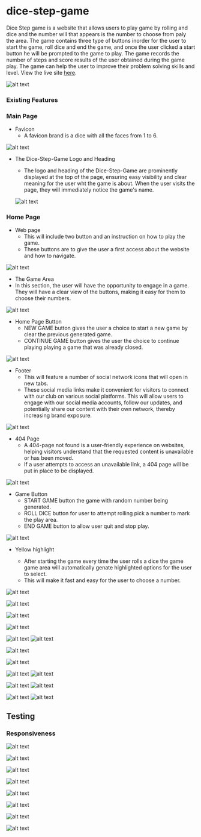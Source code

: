 # dice-step-game

Dice Step game is a website that allows users to play game by rolling and dice and the number will that appears is the number to choose from paly the area. The game contains three type of buttons inorder for the user to start the game, roll dice and end the game, and once the user clicked a start button he will  be prompted to the game to play. The game records the number of steps and score results of the user obtained during the game play. The game can help the user to improve their problem solving skills and level. View the live site [here](https://bky201.github.io/step-game/index.html).

![alt text](assets/images/responsiveness.png)

### Existing Features

### Main Page
* Favicon 
  * A favicon brand is a dice with all the faces from 1 to 6.

![alt text](assets/images/favicon.png)

* The Dice-Step-Game Logo and Heading
  * The logo and heading of the Dice-Step-Game are prominently displayed at the top of the page, ensuring easy visibility and clear meaning for the user wht the game is about. When the user visits the page, they will immediately notice the game's name.


  ![alt text](assets/images/heading.png)

### Home Page
* Web page 
  * This will include two button and an instruction on how to play the game. 
  * These buttons are to give the user a first access about the website and  how to navigate.


![alt text](assets/images/homePage.png)

  * The Game Area
  * In this section, the user will have the opportunity to engage in a game. They will have a clear view of the buttons, making it easy for them to choose their numbers.
  

![alt text](assets/images/gameArea.png)


* Home Page Button
  * NEW GAME button gives the user a choice to start a new game by clear the previous generated game.
  * CONTINUE GAME button gives the user the choice to continue playing playing a game that was already closed.


![alt text](assets/images/navigation.png)

  

* Footer
  * This will feature a number of social network icons that will open in new tabs. 
  * These social media links make it convenient for visitors to connect with our club on various social platforms. This will allow users to engage with our social media accounts, follow our updates, and potentially share our content with their own network, thereby increasing brand exposure.
 
![alt text](assets/images/footer.png)








* 404 Page
  * A 404-page not found is a user-friendly experience on websites, helping visitors understand that the requested content is unavailable or has been moved. 
  * If a user attempts to access an unavailable link, a 404 page will be put in place to be displayed.

![alt text](assets/images/pagenotfound.png)




* Game Button
  * START GAME button the game with random number being generated.
  * ROLL DICE button for user to attempt rolling pick a number to mark the play area.
  * END GAME button to allow user quit and stop play.

![alt text](assets/images/gameButton.png)

* Yellow highlight

  * After starting the game every time the user rolls a dice the game game area will automatically genate highlighted options for the user to select.
  * This will make it fast and easy for the user to choose a number.
  


![alt text](assets/images/optionsChoose.png)


![alt text](assets/images/gamePlay.png)


![alt text](assets/images/initialScore.png)

![alt text](assets/images/gameOverScore.png)

![alt text](assets/images/winning.png)
![alt text](assets/images/winning2.png)


![alt text](assets/images/startPopUpPage.png)

![alt text](assets/images/startPopUpPagem.png)

![alt text](assets/images/home.png)
![alt text](assets/images/homem.png)

![alt text](assets/images/game.png)
![alt text](assets/images/gamem.png)

![alt text](assets/images/notfoundPage.png)
![alt text](assets/images/notfoundm.png)



## Testing

### Responsiveness

![alt text](assets/images/indexHtmlValidation.png)

![alt text](assets/images/gameHtmlValidation.png)


![alt text](assets/images/page404.png)


![alt text](assets/images/cssStyleValidator.png)


![alt text](assets/images/jsHintValidator.png)


![alt text](assets/images/lightHouseStartscreen.png)

![alt text](assets/images/lightHouseHome.png)

![alt text](assets/images/lightHousegame.png)